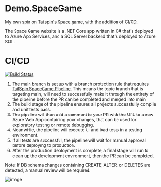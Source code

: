 # Demo.SpaceGame

My own spin on [Tailspin's Space game](https://github.com/MicrosoftDocs/mslearn-tailspin-spacegame-web), with the addition of CI/CD.

The Space Game website is a .NET Core app written in C# that's deployed to Azure App Services, and a SQL Server backend that's deployed to Azure SQL. 

# CI/CD

[![Build Status](https://dev.azure.com/MSFT-MarcusFelling/Demo/_apis/build/status/TailSpin.SpaceGame.Pipeline?repoName=MarcusFelling%2FDemo.SpaceGame&branchName=master)](https://dev.azure.com/MSFT-MarcusFelling/Demo/_build/latest?definitionId=77&repoName=MarcusFelling%2FDemo.SpaceGame&branchName=master)

1. The main branch is set up with a [branch protection rule](https://docs.github.com/en/github/administering-a-repository/managing-a-branch-protection-rule#:~:text=You%20can%20create%20a%20branch,merged%20into%20the%20protected%20branch.) that requires [TailSpin.SpaceGame.Pipeline](https://github.com/MarcusFelling/Demo.SpaceGame/blob/master/TailSpin.SpaceGame.Pipeline.yml). This means the topic branch that is targeting main, will need to successfully make it through the entirety of the pipeline before the PR can be completed and merged into main.
2. The build stage of the pipeline ensures all projects successfully compile and unit tests pass. 
3. The pipeline will then add a comment to your PR with the URL to a new Azure Web App containing your changes, that can be used for exploratory testing or remote debugging.
3. Meanwhile, the pipeline will execute UI and load tests in a testing environment. 
4. If all tests are successful, the pipeline will wait for manual approval before deploying to production. 
5. After the production deployment is complete, a final stage will run to clean up the development environment, then the PR can be completed.

Note: If DB schema changes containing CREATE, ALTER, or DELETES are detected, a manual review will be required.

![image](https://user-images.githubusercontent.com/6855361/108082923-2c618480-7038-11eb-928c-0728610a8349.png)



